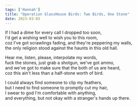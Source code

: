 ```yaml
---  
tags: ['Hannah']  
title: "Operation GlassHouse Birds: Two Birds, One Stone"  
date: 2023-03-03  
---
```


If I had a dime for every call I dropped too soon,  
I'd get a wishing well to wish you to this room,  
coz I've got scrawlings fading, and they're peppering my walls,  
the only religion stood against the haunts in this old hall.

Hear me, listen, please, interpolate my words,  
fuck the stones, just grab a shotgun, we've got ammo,  
and we've got to make sure that the both of us are heard,  
coz this ain't less than a half-stone worth of bird.

I could always find someone to clip my feathers,  
but I need to find someone to promptly cut my hair,  
I swear to god I'm comfortable with anything,  
and everything, but not okay with a stranger's hands up there.  
